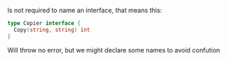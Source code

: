 Is not required to name an interface, that means this:
```go
type Copier interface {
  Copy(string, string) int
}
```
Will throw no error, but we might declare some names to avoid confution